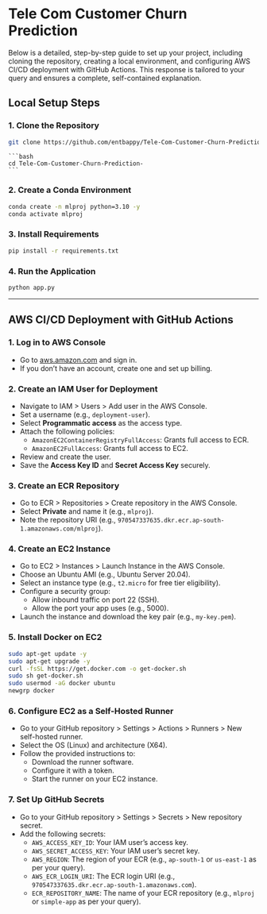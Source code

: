 # Tele Com Customer Churn Prediction
Below is a detailed, step-by-step guide to set up your project, including cloning the repository, creating a local environment, and configuring AWS CI/CD deployment with GitHub Actions. This response is tailored to your query and ensures a complete, self-contained explanation.


## **Local Setup Steps**

### **1. Clone the Repository**
  ```bash
  git clone https://github.com/entbappy/Tele-Com-Customer-Churn-Prediction.git
  ```

    ```bash
    cd Tele-Com-Customer-Churn-Prediction-
    ```

### **2. Create a Conda Environment**

  ```bash
  conda create -n mlproj python=3.10 -y
  conda activate mlproj
  ```


### **3. Install Requirements**

  ```bash
  pip install -r requirements.txt
  ```

### **4. Run the Application**

  ```bash
  python app.py
  ```

---

## **AWS CI/CD Deployment with GitHub Actions**

### **1. Log in to AWS Console**
  - Go to [aws.amazon.com](https://aws.amazon.com/) and sign in.
  - If you don’t have an account, create one and set up billing.


### **2. Create an IAM User for Deployment**
  - Navigate to IAM > Users > Add user in the AWS Console.
  - Set a username (e.g., `deployment-user`).
  - Select **Programmatic access** as the access type.
  - Attach the following policies:
    - `AmazonEC2ContainerRegistryFullAccess`: Grants full access to ECR.
    - `AmazonEC2FullAccess`: Grants full access to EC2.
  - Review and create the user.
  - Save the **Access Key ID** and **Secret Access Key** securely.

### **3. Create an ECR Repository**
  - Go to ECR > Repositories > Create repository in the AWS Console.
  - Select **Private** and name it (e.g., `mlproj`).
  - Note the repository URI (e.g., `970547337635.dkr.ecr.ap-south-1.amazonaws.com/mlproj`).


### **4. Create an EC2 Instance**
  - Go to EC2 > Instances > Launch Instance in the AWS Console.
  - Choose an Ubuntu AMI (e.g., Ubuntu Server 20.04).
  - Select an instance type (e.g., `t2.micro` for free tier eligibility).
  - Configure a security group:
    - Allow inbound traffic on port 22 (SSH).
    - Allow the port your app uses (e.g., 5000).
  - Launch the instance and download the key pair (e.g., `my-key.pem`).


### **5. Install Docker on EC2**
  ```bash
  sudo apt-get update -y
  sudo apt-get upgrade -y
  curl -fsSL https://get.docker.com -o get-docker.sh
  sudo sh get-docker.sh
  sudo usermod -aG docker ubuntu
  newgrp docker
  ```


### **6. Configure EC2 as a Self-Hosted Runner**
  - Go to your GitHub repository > Settings > Actions > Runners > New self-hosted runner.
  - Select the OS (Linux) and architecture (X64).
  - Follow the provided instructions to:
    - Download the runner software.
    - Configure it with a token.
    - Start the runner on your EC2 instance.


### **7. Set Up GitHub Secrets**
  - Go to your GitHub repository > Settings > Secrets > New repository secret.
  - Add the following secrets:
    - `AWS_ACCESS_KEY_ID`: Your IAM user’s access key.
    - `AWS_SECRET_ACCESS_KEY`: Your IAM user’s secret key.
    - `AWS_REGION`: The region of your ECR (e.g., `ap-south-1` or `us-east-1` as per your query).
    - `AWS_ECR_LOGIN_URI`: The ECR login URI (e.g., `970547337635.dkr.ecr.ap-south-1.amazonaws.com`).
    - `ECR_REPOSITORY_NAME`: The name of your ECR repository (e.g., `mlproj` or `simple-app` as per your query).
